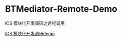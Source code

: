 # BTMediator-Remote-Demo

iOS 模块化开发调研之远程调用

[iOS 模块化开发调研demo](https://github.com/BrooksWon/BTMediator)

